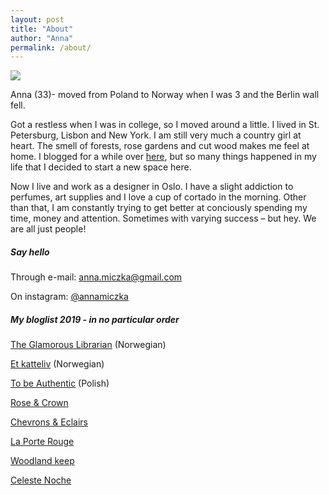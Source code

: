 ```yaml
---
layout: post
title: "About"
author: "Anna"
permalink: /about/
---
```


<img border="0" src="https://live.staticflickr.com/8537/29619836441_0ffaed87e5_c.jpg">

Anna (33)- moved from Poland to Norway when I was 3 and the Berlin wall fell.

Got a restless when I was in college, so I moved around a little. I lived in St. Petersburg, Lisbon and New York. I am still very much a country girl at heart. The smell of forests, rose gardens and cut wood makes me feel at home. I blogged for a while over [here](https://librasmoments.blogspot.com/), but so many things happened in my life that I decided to start a new space here. 

Now I live and work as a designer in Oslo. I have a slight addiction to perfumes, art supplies and I love a cup of cortado in the morning. Other than that, I am constantly trying to get better at conciously spending my time, money and attention. Sometimes with varying success – but hey. We are all just people!


##### Say hello 


Through e-mail: [anna.miczka@gmail.com](mailto:anna.miczka@gmail.com?Subject=Hei%20) 

On instagram: [@annamiczka](https://www.instagram.com/annamiczka/) 



##### My bloglist 2019 - in no particular order


[The Glamorous Librarian](http://glambibliotekaren.blogspot.com/) (Norwegian)

[Et katteliv](http://www.etkatteliv.no/) (Norwegian)

[To be Authentic](http://tobeauthentic-aga.blogspot.com/) (Polish)

[Rose & Crown](http://rosencrown.blogspot.com/)

[Chevrons & Eclairs](https://www.chevronsandeclairs.com/)

[La Porte Rouge](http://laporterouge.blogspot.com/)

[Woodland keep](http://www.woodlandkeep.space/journal/)

[Celeste Noche](http://www.celestenoche.com/blog/)



